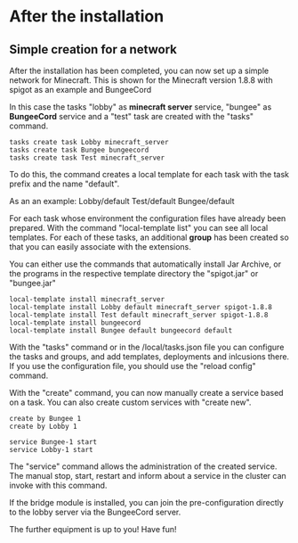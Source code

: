 # After the installation

## Simple creation for a network

After the installation has been completed, you can now set up a simple network for Minecraft. This is shown for the
Minecraft version 1.8.8 with spigot as an example and BungeeCord

In this case the tasks "lobby" as **minecraft server** service, "bungee"
as **BungeeCord** service and a "test" task are created with the "tasks" command.

```
tasks create task Lobby minecraft_server
tasks create task Bungee bungeecord
tasks create task Test minecraft_server
```

To do this, the command creates a local template for each task with the task prefix and the name "default".

As an an example:
Lobby/default Test/default Bungee/default

For each task whose environment the configuration files have already been prepared. With the command "local-template
list" you can see all local templates. For each of these tasks, an additional **group** has been created so that you can
easily associate with the extensions.

You can either use the commands that automatically install Jar Archive, or the programs in the respective template
directory the "spigot.jar" or "bungee.jar"

```
local-template install minecraft_server
local-template install Lobby default minecraft_server spigot-1.8.8
local-template install Test default minecraft_server spigot-1.8.8
local-template install bungeecord
local-template install Bungee default bungeecord default
```

With the "tasks" command or in the /local/tasks.json file you can configure the tasks and groups, and add templates,
deployments and inlcusions there. If you use the configuration file, you should use the "reload config" command.

With the "create" command, you can now manually create a service based on a task. You can also create custom services
with "create new".

```
create by Bungee 1
create by Lobby 1

service Bungee-1 start
service Lobby-1 start
```

The "service" command allows the administration of the created service. The manual stop, start, restart and inform about
a service in the cluster can invoke with this command.

If the bridge module is installed, you can join the pre-configuration directly to the lobby server via the BungeeCord
server.

The further equipment is up to you!
Have fun!
